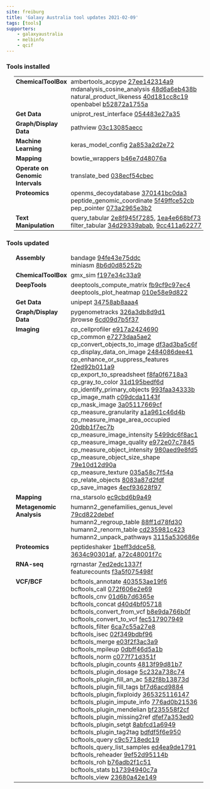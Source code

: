 ```yaml
---
site: freiburg
title: 'Galaxy Australia tool updates 2021-02-09'
tags: [tools]
supporters:
    - galaxyaustralia
    - melbinfo
    - qcif
---
```



<style>
  table {
    width: 100%;
    margin: 10px 20px;
  }
  table th {
    display: none;
  }
  td {
    padding: 3px 5px;
  }
  tr td:nth-child(1) {
    vertical-align: top;
    width: 25%;
  }
</style>

### Tools installed

| Section | Tool |
|---------|-----|
| **ChemicalToolBox** | ambertools_acpype [27ee142314a9](https://toolshed.g2.bx.psu.edu/view/chemteam/ambertools_acpype/27ee142314a9)<br/>mdanalysis_cosine_analysis [48d6a6eb438b](https://toolshed.g2.bx.psu.edu/view/chemteam/mdanalysis_cosine_analysis/48d6a6eb438b)<br/>natural_product_likeness [40d181cc8c19](https://toolshed.g2.bx.psu.edu/view/bgruening/natural_product_likeness/40d181cc8c19)<br/>openbabel [b52872a1755a](https://toolshed.g2.bx.psu.edu/view/bgruening/openbabel/b52872a1755a) |
| **Get Data** | uniprot_rest_interface [054483e27a35](https://toolshed.g2.bx.psu.edu/view/bgruening/uniprot_rest_interface/054483e27a35) |
| **Graph/Display Data** | pathview [03c13085aecc](https://toolshed.g2.bx.psu.edu/view/iuc/pathview/03c13085aecc) |
| **Machine Learning** | keras_model_config [2a853a2d2e72](https://toolshed.g2.bx.psu.edu/view/bgruening/keras_model_config/2a853a2d2e72) |
| **Mapping** | bowtie_wrappers [b46e7d48076a](https://toolshed.g2.bx.psu.edu/view/devteam/bowtie_wrappers/b46e7d48076a) |
| **Operate on Genomic Intervals** | translate_bed [038ecf54cbec](https://toolshed.g2.bx.psu.edu/view/galaxyp/translate_bed/038ecf54cbec) |
| **Proteomics** | openms_decoydatabase [370141bc0da3](https://toolshed.g2.bx.psu.edu/view/galaxyp/openms_decoydatabase/370141bc0da3)<br/>peptide_genomic_coordinate [5f49ffce52cb](https://toolshed.g2.bx.psu.edu/view/galaxyp/peptide_genomic_coordinate/5f49ffce52cb)<br/>pep_pointer [073a2965e3b2](https://toolshed.g2.bx.psu.edu/view/galaxyp/pep_pointer/073a2965e3b2) |
| **Text Manipulation** | query_tabular [2e8f945f7285](https://toolshed.g2.bx.psu.edu/view/iuc/query_tabular/2e8f945f7285), [1ea4e668bf73](https://toolshed.g2.bx.psu.edu/view/iuc/query_tabular/1ea4e668bf73)<br/>filter_tabular [34d29339abab](https://toolshed.g2.bx.psu.edu/view/iuc/filter_tabular/34d29339abab), [9cc411a62277](https://toolshed.g2.bx.psu.edu/view/iuc/filter_tabular/9cc411a62277) |

### Tools updated

| Section | Tool |
|---------|-----|
| **Assembly** | bandage [94fe43e75ddc](https://toolshed.g2.bx.psu.edu/view/iuc/bandage/94fe43e75ddc)<br/>miniasm [8b6d0d85252b](https://toolshed.g2.bx.psu.edu/view/iuc/miniasm/8b6d0d85252b) |
| **ChemicalToolBox** | gmx_sim [f197e34c33a9](https://toolshed.g2.bx.psu.edu/view/chemteam/gmx_sim/f197e34c33a9) |
| **DeepTools** | deeptools_compute_matrix [fb9cf9c97ec4](https://toolshed.g2.bx.psu.edu/view/bgruening/deeptools_compute_matrix/fb9cf9c97ec4)<br/>deeptools_plot_heatmap [010e58e9d822](https://toolshed.g2.bx.psu.edu/view/bgruening/deeptools_plot_heatmap/010e58e9d822) |
| **Get Data** | unipept [34758ab8aaa4](https://toolshed.g2.bx.psu.edu/view/galaxyp/unipept/34758ab8aaa4) |
| **Graph/Display Data** | pygenometracks [326a3db8d9d1](https://toolshed.g2.bx.psu.edu/view/iuc/pygenometracks/326a3db8d9d1)<br/>jbrowse [6cd09d7b5f37](https://toolshed.g2.bx.psu.edu/view/iuc/jbrowse/6cd09d7b5f37) |
| **Imaging** | cp_cellprofiler [e917a2424690](https://toolshed.g2.bx.psu.edu/view/bgruening/cp_cellprofiler/e917a2424690)<br/>cp_common [e7273daa5ae2](https://toolshed.g2.bx.psu.edu/view/bgruening/cp_common/e7273daa5ae2)<br/>cp_convert_objects_to_image [df3ad3ba5c6f](https://toolshed.g2.bx.psu.edu/view/bgruening/cp_convert_objects_to_image/df3ad3ba5c6f)<br/>cp_display_data_on_image [2484086dee41](https://toolshed.g2.bx.psu.edu/view/bgruening/cp_display_data_on_image/2484086dee41)<br/>cp_enhance_or_suppress_features [f2ed92b011a9](https://toolshed.g2.bx.psu.edu/view/bgruening/cp_enhance_or_suppress_features/f2ed92b011a9)<br/>cp_export_to_spreadsheet [f8fa0f6718a3](https://toolshed.g2.bx.psu.edu/view/bgruening/cp_export_to_spreadsheet/f8fa0f6718a3)<br/>cp_gray_to_color [31d195bedf6d](https://toolshed.g2.bx.psu.edu/view/bgruening/cp_gray_to_color/31d195bedf6d)<br/>cp_identify_primary_objects [993faa34333b](https://toolshed.g2.bx.psu.edu/view/bgruening/cp_identify_primary_objects/993faa34333b)<br/>cp_image_math [c09dcda1143f](https://toolshed.g2.bx.psu.edu/view/bgruening/cp_image_math/c09dcda1143f)<br/>cp_mask_image [3a05117669cf](https://toolshed.g2.bx.psu.edu/view/bgruening/cp_mask_image/3a05117669cf)<br/>cp_measure_granularity [a1a961c46d4b](https://toolshed.g2.bx.psu.edu/view/bgruening/cp_measure_granularity/a1a961c46d4b)<br/>cp_measure_image_area_occupied [20dbb1f7ec7b](https://toolshed.g2.bx.psu.edu/view/bgruening/cp_measure_image_area_occupied/20dbb1f7ec7b)<br/>cp_measure_image_intensity [5499dc6f8ac1](https://toolshed.g2.bx.psu.edu/view/bgruening/cp_measure_image_intensity/5499dc6f8ac1)<br/>cp_measure_image_quality [e972e07c7845](https://toolshed.g2.bx.psu.edu/view/bgruening/cp_measure_image_quality/e972e07c7845)<br/>cp_measure_object_intensity [980aed9e8fd5](https://toolshed.g2.bx.psu.edu/view/bgruening/cp_measure_object_intensity/980aed9e8fd5)<br/>cp_measure_object_size_shape [79e10d12d90a](https://toolshed.g2.bx.psu.edu/view/bgruening/cp_measure_object_size_shape/79e10d12d90a)<br/>cp_measure_texture [035a58c7f54a](https://toolshed.g2.bx.psu.edu/view/bgruening/cp_measure_texture/035a58c7f54a)<br/>cp_relate_objects [8083a87d2fdf](https://toolshed.g2.bx.psu.edu/view/bgruening/cp_relate_objects/8083a87d2fdf)<br/>cp_save_images [4ecf93628f97](https://toolshed.g2.bx.psu.edu/view/bgruening/cp_save_images/4ecf93628f97) |
| **Mapping** | rna_starsolo [ec9cbd6b9a49](https://toolshed.g2.bx.psu.edu/view/iuc/rna_starsolo/ec9cbd6b9a49) |
| **Metagenomic Analysis** | humann2_genefamilies_genus_level [79cd822debef](https://toolshed.g2.bx.psu.edu/view/iuc/humann2_genefamilies_genus_level/79cd822debef)<br/>humann2_regroup_table [88ff1d78fd30](https://toolshed.g2.bx.psu.edu/view/iuc/humann2_regroup_table/88ff1d78fd30)<br/>humann2_renorm_table [cd235981c423](https://toolshed.g2.bx.psu.edu/view/iuc/humann2_renorm_table/cd235981c423)<br/>humann2_unpack_pathways [3115a530686e](https://toolshed.g2.bx.psu.edu/view/iuc/humann2_unpack_pathways/3115a530686e) |
| **Proteomics** | peptideshaker [1beff3ddce58](https://toolshed.g2.bx.psu.edu/view/galaxyp/peptideshaker/1beff3ddce58), [3634c90301af](https://toolshed.g2.bx.psu.edu/view/galaxyp/peptideshaker/3634c90301af), [a72c48001f7c](https://toolshed.g2.bx.psu.edu/view/galaxyp/peptideshaker/a72c48001f7c) |
| **RNA-seq** | rgrnastar [7ed2edc1337f](https://toolshed.g2.bx.psu.edu/view/iuc/rgrnastar/7ed2edc1337f)<br/>featurecounts [f3a5f075498f](https://toolshed.g2.bx.psu.edu/view/iuc/featurecounts/f3a5f075498f) |
| **VCF/BCF** | bcftools_annotate [403553ae19f6](https://toolshed.g2.bx.psu.edu/view/iuc/bcftools_annotate/403553ae19f6)<br/>bcftools_call [072f606e2e69](https://toolshed.g2.bx.psu.edu/view/iuc/bcftools_call/072f606e2e69)<br/>bcftools_cnv [01d6b7d6365e](https://toolshed.g2.bx.psu.edu/view/iuc/bcftools_cnv/01d6b7d6365e)<br/>bcftools_concat [d40d4bf05718](https://toolshed.g2.bx.psu.edu/view/iuc/bcftools_concat/d40d4bf05718)<br/>bcftools_convert_from_vcf [b8e9da766b0f](https://toolshed.g2.bx.psu.edu/view/iuc/bcftools_convert_from_vcf/b8e9da766b0f)<br/>bcftools_convert_to_vcf [fec517907949](https://toolshed.g2.bx.psu.edu/view/iuc/bcftools_convert_to_vcf/fec517907949)<br/>bcftools_filter [6ca7c55a27e8](https://toolshed.g2.bx.psu.edu/view/iuc/bcftools_filter/6ca7c55a27e8)<br/>bcftools_isec [02f349bdbf96](https://toolshed.g2.bx.psu.edu/view/iuc/bcftools_isec/02f349bdbf96)<br/>bcftools_merge [e03f2f3ac3a9](https://toolshed.g2.bx.psu.edu/view/iuc/bcftools_merge/e03f2f3ac3a9)<br/>bcftools_mpileup [0dbff46d5a1b](https://toolshed.g2.bx.psu.edu/view/iuc/bcftools_mpileup/0dbff46d5a1b)<br/>bcftools_norm [c077f71d351f](https://toolshed.g2.bx.psu.edu/view/iuc/bcftools_norm/c077f71d351f)<br/>bcftools_plugin_counts [4813f99d81b7](https://toolshed.g2.bx.psu.edu/view/iuc/bcftools_plugin_counts/4813f99d81b7)<br/>bcftools_plugin_dosage [5c232a738c74](https://toolshed.g2.bx.psu.edu/view/iuc/bcftools_plugin_dosage/5c232a738c74)<br/>bcftools_plugin_fill_an_ac [582f8b13873d](https://toolshed.g2.bx.psu.edu/view/iuc/bcftools_plugin_fill_an_ac/582f8b13873d)<br/>bcftools_plugin_fill_tags [bf7d6acd9884](https://toolshed.g2.bx.psu.edu/view/iuc/bcftools_plugin_fill_tags/bf7d6acd9884)<br/>bcftools_plugin_fixploidy [365325116147](https://toolshed.g2.bx.psu.edu/view/iuc/bcftools_plugin_fixploidy/365325116147)<br/>bcftools_plugin_impute_info [776ad0b21536](https://toolshed.g2.bx.psu.edu/view/iuc/bcftools_plugin_impute_info/776ad0b21536)<br/>bcftools_plugin_mendelian [bf235558f2cf](https://toolshed.g2.bx.psu.edu/view/iuc/bcftools_plugin_mendelian/bf235558f2cf)<br/>bcftools_plugin_missing2ref [dfef7a353ed0](https://toolshed.g2.bx.psu.edu/view/iuc/bcftools_plugin_missing2ref/dfef7a353ed0)<br/>bcftools_plugin_setgt [8abfcd1a6949](https://toolshed.g2.bx.psu.edu/view/iuc/bcftools_plugin_setgt/8abfcd1a6949)<br/>bcftools_plugin_tag2tag [bdfdf5f6e950](https://toolshed.g2.bx.psu.edu/view/iuc/bcftools_plugin_tag2tag/bdfdf5f6e950)<br/>bcftools_query [c9c5718edc19](https://toolshed.g2.bx.psu.edu/view/iuc/bcftools_query/c9c5718edc19)<br/>bcftools_query_list_samples [ed4ea9de1791](https://toolshed.g2.bx.psu.edu/view/iuc/bcftools_query_list_samples/ed4ea9de1791)<br/>bcftools_reheader [9ef52d95114b](https://toolshed.g2.bx.psu.edu/view/iuc/bcftools_reheader/9ef52d95114b)<br/>bcftools_roh [b76adb2f1c51](https://toolshed.g2.bx.psu.edu/view/iuc/bcftools_roh/b76adb2f1c51)<br/>bcftools_stats [b17394940c7a](https://toolshed.g2.bx.psu.edu/view/iuc/bcftools_stats/b17394940c7a)<br/>bcftools_view [23680a42e149](https://toolshed.g2.bx.psu.edu/view/iuc/bcftools_view/23680a42e149) |
